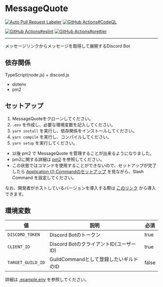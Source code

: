 # MessageQuote

[![Auto Pull Request Labeler](https://github.com/approvers/MessageQuote/actions/workflows/auto-label.yml/badge.svg)](https://github.com/approvers/MessageQuote/actions/workflows/auto-label.yml)
[![GitHub Actions#CodeQL](https://github.com/approvers/MessageQuote/actions/workflows/codeql-analysis.yml/badge.svg)](https://github.com/approvers/MessageQuote/actions/workflows/codeql-analysis.yml)

[![GitHub Actions#eslint](https://github.com/approvers/MessageQuote/actions/workflows/eslint.yml/badge.svg)](https://github.com/approvers/MessageQuote/actions/workflows/eslint.yml)
[![GitHub Actions#prettier](https://github.com/approvers/MessageQuote/actions/workflows/prettier.yml/badge.svg)](https://github.com/approvers/MessageQuote/actions/workflows/prettier.yml)

----

メッセージリンクからメッセージを取得して展開するDiscord Bot

## 依存関係

TypeScript(node.js) + discord.js

- dotenv
- pm2

## セットアップ

1. MessageQuoteをクローンしてください。
2. `.env` を作成し、必要な環境変数を記入してください。
3. `yarn install` を実行し、依存関係をインストールしてください。
4. `yarn compile` を実行し、コンパイルしてください。
5. `yarn setup` を実行してください。

- 以後 pm2 で MessageQuote を管理することが出来るようになりました。
- pm2に関する詳細は [pm2](https://pm2.io/) を参照してください。
- この状態ではコマンドを使用することができないので、セットアップが完了したら [Application (/) Commandのセットアップ](src/setup/README.md) を見ながら、Slash Command
  を設定してください。

なお、開発者がホストしているバージョンを導入する際は [このリンク](https://discord.com/api/oauth2/authorize?client_id=889343802433757185&permissions=515396339712&scope=bot%20applications.commands) から導入できます。

## 環境変数

| 値                 | 説明                           | 必須    |
|-------------------|------------------------------|-------|
| `DISCORD_TOKEN`   | Discord Botのトークン             | true  |
| `CLIENT_ID`       | Discord BotのクライアントID(ユーザーID) | true  |
| `TARGET_GUILD_ID` | GuildCommandとして登録したいギルドのID   | false |

詳細は [.example.env](https://github.com/approvers/MessageQuote/blob/master/.example.env) を参照してください。
